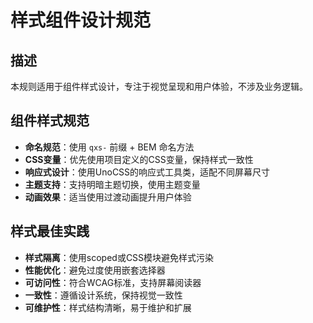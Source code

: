 # 样式组件设计规范

## 描述
本规则适用于组件样式设计，专注于视觉呈现和用户体验，不涉及业务逻辑。

## 组件样式规范
- **命名规范**：使用 `qxs-` 前缀 + BEM 命名方法
- **CSS变量**：优先使用项目定义的CSS变量，保持样式一致性
- **响应式设计**：使用UnoCSS的响应式工具类，适配不同屏幕尺寸
- **主题支持**：支持明暗主题切换，使用主题变量
- **动画效果**：适当使用过渡动画提升用户体验

## 样式最佳实践
- **样式隔离**：使用scoped或CSS模块避免样式污染
- **性能优化**：避免过度使用嵌套选择器
- **可访问性**：符合WCAG标准，支持屏幕阅读器
- **一致性**：遵循设计系统，保持视觉一致性
- **可维护性**：样式结构清晰，易于维护和扩展